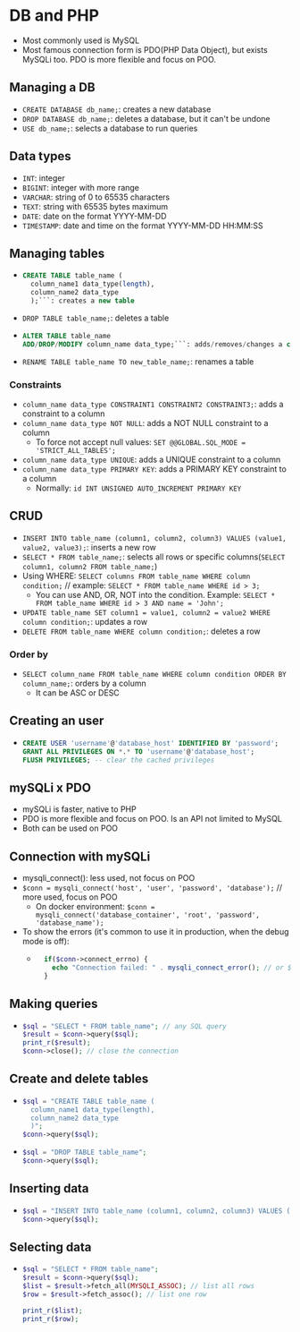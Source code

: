 # DB and PHP
- Most commonly used is MySQL
- Most famous connection form is PDO(PHP Data Object), but exists MySQLi too. PDO is more flexible and focus on POO.

## Managing a DB
- `CREATE DATABASE db_name;`: creates a new database
- `DROP DATABASE db_name;`: deletes a database, but it can't be undone
- `USE db_name;`: selects a database to run queries

## Data types
- `INT`: integer
- `BIGINT`: integer with more range
- `VARCHAR`: string of 0 to 65535 characters
- `TEXT`: string with 65535 bytes maximum
- `DATE`: date on the format YYYY-MM-DD
- `TIMESTAMP`: date and time on the format YYYY-MM-DD HH:MM:SS

## Managing tables
- ```sql
  CREATE TABLE table_name (
    column_name1 data_type(length),
    column_name2 data_type
    );```: creates a new table
- `DROP TABLE table_name;`: deletes a table
- ```sql
  ALTER TABLE table_name 
  ADD/DROP/MODIFY column_name data_type;```: adds/removes/changes a column
- `RENAME TABLE table_name TO new_table_name;`: renames a table

### Constraints
- `column_name data_type CONSTRAINT1 CONSTRAINT2 CONSTRAINT3;`: adds a constraint to a column
- `column_name data_type NOT NULL`: adds a NOT NULL constraint to a column
  - To force not accept null values: `SET @@GLOBAL.SQL_MODE = 'STRICT_ALL_TABLES';`
- `column_name data_type UNIQUE`: adds a UNIQUE constraint to a column
- `column_name data_type PRIMARY KEY`: adds a PRIMARY KEY constraint to a column
  - Normally: `id INT UNSIGNED AUTO_INCREMENT PRIMARY KEY`

## CRUD
- `INSERT INTO table_name (column1, column2, column3) VALUES (value1, value2, value3);`: inserts a new row
- `SELECT * FROM table_name;`: selects all rows or specific columns(`SELECT column1, column2 FROM table_name;`)
- Using WHERE: `SELECT columns FROM table_name WHERE column condition;` // example: `SELECT * FROM table_name WHERE id > 3;`
  - You can use AND, OR, NOT into the condition. Example: `SELECT * FROM table_name WHERE id > 3 AND name = 'John';`
- `UPDATE table_name SET column1 = value1, column2 = value2 WHERE column condition;`: updates a row
- `DELETE FROM table_name WHERE column condition;`: deletes a row

### Order by
- `SELECT column_name FROM table_name WHERE column condition ORDER BY column_name;`: orders by a column
  - It can be ASC or DESC

## Creating an user
- ```sql
  CREATE USER 'username'@'database_host' IDENTIFIED BY 'password'; 
  GRANT ALL PRIVILEGES ON *.* TO 'username'@'database_host';
  FLUSH PRIVILEGES; -- clear the cached privileges
  ```

## mySQLi x PDO
- mySQLi is faster, native to PHP
- PDO is more flexible and focus on POO. Is an API not limited to MySQL
- Both can be used on POO

## Connection with mySQLi
- mysqli_connect(): less used, not focus on POO
- `$conn = mysqli_connect('host', 'user', 'password', 'database');` // more used, focus on POO
  - On docker environment: `$conn = mysqli_connect('database_container', 'root', 'password', 'database_name');`
- To show the errors (it's common to use it in production, when the debug mode is off):  
  - ```php
      if($conn->connect_errno) {
        echo "Connection failed: " . mysqli_connect_error(); // or $conn->connect_error
      }
    ```

## Making queries
- ```php
  $sql = "SELECT * FROM table_name"; // any SQL query
  $result = $conn->query($sql);
  print_r($result);
  $conn->close(); // close the connection
  ```

## Create and delete tables
- ```php // create a table
  $sql = "CREATE TABLE table_name (
    column_name1 data_type(length),
    column_name2 data_type
    )";
  $conn->query($sql);
  ```
- ```php // delete a table
  $sql = "DROP TABLE table_name";
  $conn->query($sql);
  ```

## Inserting data
- ```php
  $sql = "INSERT INTO table_name (column1, column2, column3) VALUES (value1, value2, value3)"; // if using variables, scape "" with '' in the query
  $conn->query($sql);
  ```

## Selecting data
- ```php
  $sql = "SELECT * FROM table_name";
  $result = $conn->query($sql);
  $list = $result->fetch_all(MYSQLI_ASSOC); // list all rows
  $row = $result->fetch_assoc(); // list one row

  print_r($list);
  print_r($row);
  ```
